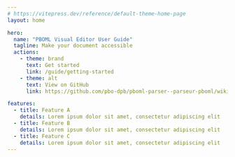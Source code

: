 ```yaml
---
# https://vitepress.dev/reference/default-theme-home-page
layout: home

hero:
  name: "PBOML Visual Editor User Guide"
  tagline: Make your document accessible
  actions:
    - theme: brand
      text: Get started
      link: /guide/getting-started
    - theme: alt
      text: View on GitHub
      link: https://github.com/pbo-dpb/pboml-parser--parseur-pboml/wiki

features:
  - title: Feature A
    details: Lorem ipsum dolor sit amet, consectetur adipiscing elit
  - title: Feature B
    details: Lorem ipsum dolor sit amet, consectetur adipiscing elit
  - title: Feature C
    details: Lorem ipsum dolor sit amet, consectetur adipiscing elit
---
```


